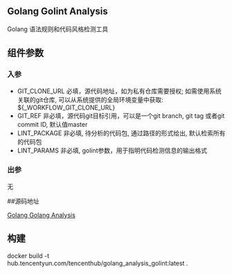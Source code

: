 ## Golang Golint Analysis

Golang 语法规则和代码风格检测工具

## 组件参数
### 入参
* GIT_CLONE_URL 必填，源代码地址，如为私有仓库需要授权; 如需使用系统关联的git仓库, 可以从系统提供的全局环境变量中获取: ${_WORKFLOW_GIT_CLONE_URL}
* GIT_REF 非必填，源代码git目标引用，可以是一个git branch, git tag 或者git commit ID, 默认值master
* LINT_PACKAGE 非必填, 待分析的代码包, 通过路径的形式给出, 默认检索所有的代码包
* LINT_PARAMS 非必填, golint参数，用于指明代码检测信息的输出格式

### 出参
无

##源码地址

[Golang Golang Analysis](https://github.com/tencentyun/workflow-components/tree/master/golang/analysis/golint)

## 构建
docker build -t hub.tencentyun.com/tencenthub/golang_analysis_golint:latest .